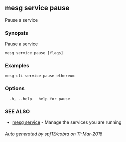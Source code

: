 ## mesg service pause

Pause a service

### Synopsis

Pause a service

```
mesg service pause [flags]
```

### Examples

```
mesg-cli service pause ethereum
```

### Options

```
  -h, --help   help for pause
```

### SEE ALSO

* [mesg service](mesg_service.md)	 - Manage the services you are running

###### Auto generated by spf13/cobra on 11-Mar-2018
